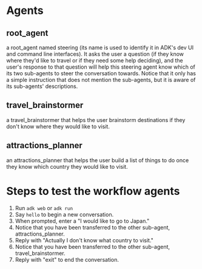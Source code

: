 # Agents
## root_agent
a root_agent named steering (its name is used to identify it in ADK's dev UI and command line interfaces). It asks the user a question (if they know where they'd like to travel or if they need some help deciding), and the user's response to that question will help this steering agent know which of its two sub-agents to steer the conversation towards. Notice that it only has a simple instruction that does not mention the sub-agents, but it is aware of its sub-agents' descriptions.

## travel_brainstormer
a travel_brainstormer that helps the user brainstorm destinations if they don't know where they would like to visit.

## attractions_planner
an attractions_planner that helps the user build a list of things to do once they know which country they would like to visit.


# Steps to test the workflow agents
1. Run `adk web` or `adk run`
2. Say `hello` to begin a new conversation.
3. When prompted, enter a "I would like to go to Japan."
4. Notice that you have been transferred to the other sub-agent, attractions_planner.
5. Reply with "Actually I don't know what country to visit."
6. Notice that you have been transferred to the other sub-agent, travel_brainstormer.
7. Reply with "exit" to end the conversation.